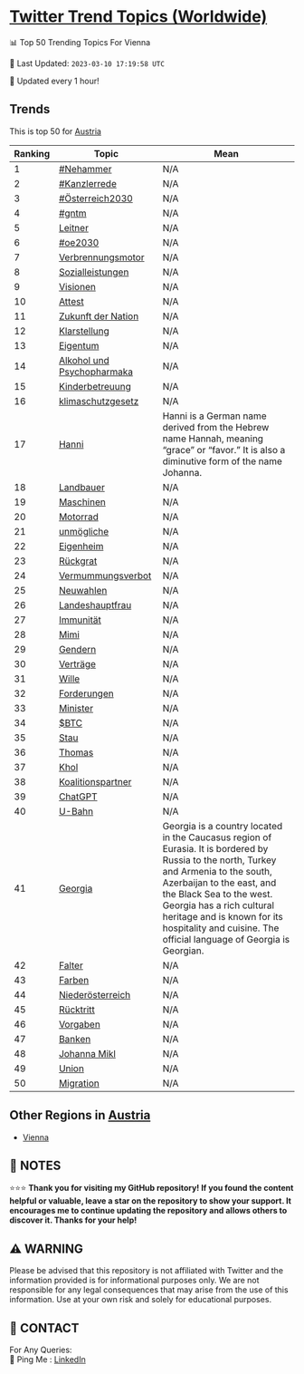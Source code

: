 [Twitter Trend Topics (Worldwide)](https://github.com/ErcinDedeoglu/Twitter-Trend-Topics)
==========


📊 Top 50 Trending Topics For Vienna

📆 Last Updated: `2023-03-10 17:19:58 UTC`

🔧 Updated every 1 hour!


## Trends

This is top 50 for [Austria](</Austria>)

| Ranking | Topic | Mean |
| ------- | ------------ | ------------ |
| 1 | [#Nehammer](http://twitter.com/search?q=%23Nehammer) | N/A |
| 2 | [#Kanzlerrede](http://twitter.com/search?q=%23Kanzlerrede) | N/A |
| 3 | [#Österreich2030](http://twitter.com/search?q=%23%c3%96sterreich2030) | N/A |
| 4 | [#gntm](http://twitter.com/search?q=%23gntm) | N/A |
| 5 | [Leitner](http://twitter.com/search?q=Leitner) | N/A |
| 6 | [#oe2030](http://twitter.com/search?q=%23oe2030) | N/A |
| 7 | [Verbrennungsmotor](http://twitter.com/search?q=Verbrennungsmotor) | N/A |
| 8 | [Sozialleistungen](http://twitter.com/search?q=Sozialleistungen) | N/A |
| 9 | [Visionen](http://twitter.com/search?q=Visionen) | N/A |
| 10 | [Attest](http://twitter.com/search?q=Attest) | N/A |
| 11 | [Zukunft der Nation](http://twitter.com/search?q=Zukunft+der+Nation) | N/A |
| 12 | [Klarstellung](http://twitter.com/search?q=Klarstellung) | N/A |
| 13 | [Eigentum](http://twitter.com/search?q=Eigentum) | N/A |
| 14 | [Alkohol und Psychopharmaka](http://twitter.com/search?q=Alkohol+und+Psychopharmaka) | N/A |
| 15 | [Kinderbetreuung](http://twitter.com/search?q=Kinderbetreuung) | N/A |
| 16 | [klimaschutzgesetz](http://twitter.com/search?q=klimaschutzgesetz) | N/A |
| 17 | [Hanni](http://twitter.com/search?q=Hanni) | Hanni is a German name derived from the Hebrew name Hannah, meaning “grace” or “favor.” It is also a diminutive form of the name Johanna. |
| 18 | [Landbauer](http://twitter.com/search?q=Landbauer) | N/A |
| 19 | [Maschinen](http://twitter.com/search?q=Maschinen) | N/A |
| 20 | [Motorrad](http://twitter.com/search?q=Motorrad) | N/A |
| 21 | [unmögliche](http://twitter.com/search?q=unm%c3%b6gliche) | N/A |
| 22 | [Eigenheim](http://twitter.com/search?q=Eigenheim) | N/A |
| 23 | [Rückgrat](http://twitter.com/search?q=R%c3%bcckgrat) | N/A |
| 24 | [Vermummungsverbot](http://twitter.com/search?q=Vermummungsverbot) | N/A |
| 25 | [Neuwahlen](http://twitter.com/search?q=Neuwahlen) | N/A |
| 26 | [Landeshauptfrau](http://twitter.com/search?q=Landeshauptfrau) | N/A |
| 27 | [Immunität](http://twitter.com/search?q=Immunit%c3%a4t) | N/A |
| 28 | [Mimi](http://twitter.com/search?q=Mimi) | N/A |
| 29 | [Gendern](http://twitter.com/search?q=Gendern) | N/A |
| 30 | [Verträge](http://twitter.com/search?q=Vertr%c3%a4ge) | N/A |
| 31 | [Wille](http://twitter.com/search?q=Wille) | N/A |
| 32 | [Forderungen](http://twitter.com/search?q=Forderungen) | N/A |
| 33 | [Minister](http://twitter.com/search?q=Minister) | N/A |
| 34 | [$BTC](http://twitter.com/search?q=%24BTC) | N/A |
| 35 | [Stau](http://twitter.com/search?q=Stau) | N/A |
| 36 | [Thomas](http://twitter.com/search?q=Thomas) | N/A |
| 37 | [Khol](http://twitter.com/search?q=Khol) | N/A |
| 38 | [Koalitionspartner](http://twitter.com/search?q=Koalitionspartner) | N/A |
| 39 | [ChatGPT](http://twitter.com/search?q=ChatGPT) | N/A |
| 40 | [U-Bahn](http://twitter.com/search?q=U-Bahn) | N/A |
| 41 | [Georgia](http://twitter.com/search?q=Georgia) | Georgia is a country located in the Caucasus region of Eurasia. It is bordered by Russia to the north, Turkey and Armenia to the south, Azerbaijan to the east, and the Black Sea to the west. Georgia has a rich cultural heritage and is known for its hospitality and cuisine. The official language of Georgia is Georgian. |
| 42 | [Falter](http://twitter.com/search?q=Falter) | N/A |
| 43 | [Farben](http://twitter.com/search?q=Farben) | N/A |
| 44 | [Niederösterreich](http://twitter.com/search?q=Nieder%c3%b6sterreich) | N/A |
| 45 | [Rücktritt](http://twitter.com/search?q=R%c3%bccktritt) | N/A |
| 46 | [Vorgaben](http://twitter.com/search?q=Vorgaben) | N/A |
| 47 | [Banken](http://twitter.com/search?q=Banken) | N/A |
| 48 | [Johanna Mikl](http://twitter.com/search?q=Johanna+Mikl) | N/A |
| 49 | [Union](http://twitter.com/search?q=Union) | N/A |
| 50 | [Migration](http://twitter.com/search?q=Migration) | N/A |



## Other Regions in [Austria](</Austria>)

* [Vienna](</Austria/Vienna.md>)



## 📝 NOTES

⭐⭐⭐ **Thank you for visiting my GitHub repository! If you found the content helpful or valuable, leave a star on the repository to show your support. It encourages me to continue updating the repository and allows others to discover it. Thanks for your help!**


## ⚠️ WARNING

Please be advised that this repository is not affiliated with Twitter and the information provided is for informational purposes only. We are not responsible for any legal consequences that may arise from the use of this information. Use at your own risk and solely for educational purposes.


## 📨 CONTACT

 For Any Queries:  
            🏓 Ping Me : [LinkedIn](https://www.linkedin.com/in/ercindedeoglu/)
